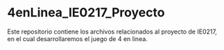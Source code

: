 # 4enLinea_IE0217_Proyecto
Este repositorio contiene los archivos relacionados al proyecto de IE0217, en el cual desarrollaremos el juego de 4 en linea.

